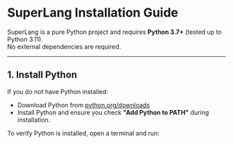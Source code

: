 # SuperLang Installation Guide

SuperLang is a pure Python project and requires **Python 3.7+** (tested up to Python 3.11).  
No external dependencies are required.

---

## 1. Install Python

If you do not have Python installed:

- Download Python from [python.org/downloads](https://www.python.org/downloads/)
- Install Python and ensure you check **"Add Python to PATH"** during installation.

To verify Python is installed, open a terminal and run:

